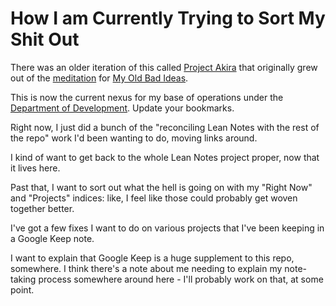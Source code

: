 # How I am Currently Trying to Sort My Shit Out

There was an older iteration of this called [Project Akira][] that originally grew out of the [meditation][Meditations] for [My Old Bad Ideas][].

This is now the current nexus for my base of operations under the [Department of Development][DoD]. Update your bookmarks.

[DoD]: eb1e81f8-5939-4f85-9930-418044018a75.md
[My Old Bad Ideas]: f3f3d6ba-6342-415a-9f3b-ab4f1d75a692.md
[Project Akira]: dadfc5e5-cfb6-4f7d-88c0-bcd64b91feac.md
[Meditations]: 8f2359ae-186f-4878-b5e5-33f3c177e6fc.md

Right now, I just did a bunch of the "reconciling Lean Notes with the rest of the repo" work I'd been wanting to do, moving links around.

I kind of want to get back to the whole Lean Notes project proper, now that it lives here.

Past that, I want to sort out what the hell is going on with my "Right Now" and "Projects" indices: like, I feel like those could probably get woven together better.

I've got a few fixes I want to do on various projects that I've been keeping in a Google Keep note.

I want to explain that Google Keep is a huge supplement to this repo, somewhere. I think there's a note about me needing to explain my note-taking process somewhere around here - I'll probably work on that, at some point.
